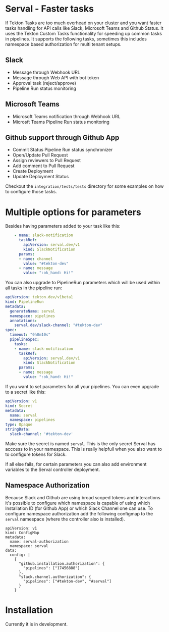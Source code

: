 # Serval - Faster  tasks

If Tekton Tasks are too much overhead on your cluster and you want faster tasks handling for API calls like Slack, Microsoft Teams and Github Status.
It uses the Tekton Custom Tasks functionality for speeding up common tasks in pipelines. It supports the following tasks, sometimes this includes
namespace based authorization for multi tenant setups.

## Slack
- Message through Webhook URL
- Message through Web API with bot token
- Approval task (reject/approve)
- Pipeline Run status monitoring

## Microsoft Teams
- Microsoft Teams notification through Webhook URL
- Microsft Teams Pipeline Run status monitoring

## Github support through Github App
- Commit Status Pipeline Run status synchronizer
- Open/Update Pull Request
- Assign reviewers to Pull Request
- Add comment to Pull Request
- Create Deployment
- Update Deployment Status

Checkout the `integration/tests/tests` directory for some examples on how to configure those tasks.

# Multiple options for parameters
Besides having parameters added to your task like this:
```yaml
    - name: slack-notification
      taskRef:
        apiVersion: serval.dev/v1
        kind: SlackNotification
      params:
      - name: channel
        value: "#tekton-dev"
      - name: message
        value: ":ok_hand: Hi!"
```

You can also upgrade to PipelineRun parameters which will be used within all tasks in the pipeline run:
```yaml
apiVersion: tekton.dev/v1beta1
kind: PipelineRun
metadata:
  generateName: serval
  namespace: pipelines
  annotations:
    serval.dev/slack-channel: "#tekton-dev"
spec:
  timeout: "0h0m10s"
  pipelineSpec:
    tasks:
    - name: slack-notification
      taskRef:
        apiVersion: serval.dev/v1
        kind: SlackNotification
      params:
      - name: message
        value: ":ok_hand: Hi!"
```

If you want to set parameters for all your pipelines. You can even upgrade to a secret like this:
```yaml
apiVersion: v1
kind: Secret
metadata:
  name: serval
  namespace: pipelines
type: Opaque
stringData:
  slack-channel: '#tekton-dev'
```
Make sure the secret is named `serval`. This is the only secret Serval has acccess to in your namespace.
This is really helpfull when you also want to to configure tokens for Slack.

If all else fails, for certain parameters you can also add environment variables to the Serval controller deployment.

## Namespace Authorization
Because Slack and Github are using broad scoped tokens and interactions it's possible to configure which namespace
is capable of using which Installation ID (for Github App) or which Slack Channel one can use. To configure namespace
authorization add the following configmap to the `serval` namespace (where the controller also is installed).

```
apiVersion: v1
kind: ConfigMap
metadata:
  name: serval-authorization
  namespace: serval
data:
  config: |
    {
      "github.installation.authorization": {
        "pipelines": ["17456888"]
      },
      "slack.channel.authorization": {
        "pipelines": ["#tekton-dev", "#serval"]
      }
    } 
```

# Installation
Currently it is in development. 
